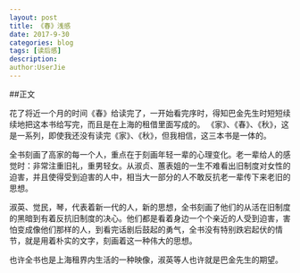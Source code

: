 ```yaml
---
layout: post
title: 《春》浅感
date: 2017-9-30
categories: blog
tags: [读后感]
description: 
author:UserJie
---
```


##正文
  <p>	花了将近一个月的时间《春》给读完了，一开始看完序时，得知巴金先生时短短续续地把这本书给写完，而且是在上海的租借里面写成的。
  《家》、《春》、《秋》，这是一系列，即使我还没有读完《家》、《秋》，但我相信，这三本书是一体的。</p>
  <p>	全书刻画了高家的每一个人，重点在于刻画年轻一辈的心理变化。老一辈给人的感觉时：非常注重旧礼，重男轻女。从淑贞、蕙表姐的一生不难看出旧制度对女性的迫害，并且使得受到迫害的人中，相当大一部分的人不敢反抗老一辈传下来老旧的思想。</p>
  <p>	淑英、觉民，琴，代表着新一代的人，新的思想，全书刻画了他们的从活在旧制度的黑暗到有着反抗旧制度的决心。他们都是看着身边一个个亲近的人受到迫害，害怕变成像他们那样的人，到看完话剧后鼓起的勇气，全书没有特别跌宕起伏的情节，就是用着朴实的文字，刻画着这一种伟大的思想。</p>
  <p>	也许全书也是上海租界内生活的一种映像，淑英等人也许就是巴金先生的期望。</p>

